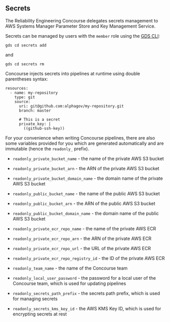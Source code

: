## Secrets

The Reliability Engineering Concourse delegates secrets management to AWS
Systems Manager Parameter Store and Key Management Service.

Secrets can be managed by users with the `member` role using the [GDS
CLI](https://github.com/alphagov/gds-cli):

```
gds cd secrets add
```

and

```
gds cd secrets rm
```

Concourse injects secrets into pipelines at runtime using double parentheses
syntax:

<pre><code>resources:
  - name: my-repository
    type: git
    source:
      uri: git@github.com:alphagov/my-repository.git
      branch: master

      # This is a secret
      private_key: |
        ((github-ssh-key))
</code></pre>

For your convenience when writing Concourse pipelines, there are also some
variables provided for you which are generated automatically and are immutable
(hence the `readonly_` prefix).

- `readonly_private_bucket_name` - the name of the private AWS S3 bucket
- `readonly_private_bucket_arn` - the ARN of the private AWS S3 bucket
- `readonly_private_bucket_domain_name` - the domain name of the private AWS S3 bucket


- `readonly_public_bucket_name` - the name of the public AWS S3 bucket
- `readonly_public_bucket_arn` - the ARN of the public AWS S3 bucket
- `readonly_public_bucket_domain_name` - the domain name of the public AWS S3 bucket


- `readonly_private_ecr_repo_name` - the name of the private AWS ECR
- `readonly_private_ecr_repo_arn` - the ARN of the private AWS ECR
- `readonly_private_ecr_repo_url` - the URL of the private AWS ECR
- `readonly_private_ecr_repo_registry_id` - the ID of the private AWS ECR


- `readonly_team_name` - the name of the Concourse team
- `readonly_local_user_password` - the password for a local user of the Concourse team, which is used for updating pipelines


- `readonly_secrets_path_prefix` - the secrets path prefix, which is used for managing secrets
- `readonly_secrets_kms_key_id` - the AWS KMS Key ID, which is used for encrypting secrets at rest
